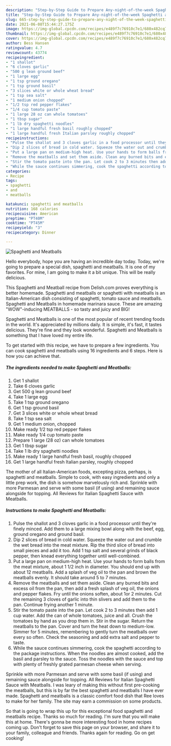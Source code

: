 ```yaml
---
description: "Step-by-Step Guide to Prepare Any-night-of-the-week Spaghetti and Meatballs"
title: "Step-by-Step Guide to Prepare Any-night-of-the-week Spaghetti and Meatballs"
slug: 665-step-by-step-guide-to-prepare-any-night-of-the-week-spaghetti-and-meatballs
date: 2021-06-08T15:44:27.175Z
image: https://img-global.cpcdn.com/recipes/e489f7c76910c7e1/680x482cq70/spaghetti-and-meatballs-recipe-main-photo.jpg
thumbnail: https://img-global.cpcdn.com/recipes/e489f7c76910c7e1/680x482cq70/spaghetti-and-meatballs-recipe-main-photo.jpg
cover: https://img-global.cpcdn.com/recipes/e489f7c76910c7e1/680x482cq70/spaghetti-and-meatballs-recipe-main-photo.jpg
author: Bess Hansen
ratingvalue: 4.7
reviewcount: 43774
recipeingredient:
- "1 shallot"
- "6 cloves garlic"
- "500 g lean ground beef"
- "1 large egg"
- "1 tsp ground oregano"
- "1 tsp ground basil"
- "3 slices white or whole wheat bread"
- "1 tsp sea salt"
- "1 medium onion chopped"
- "1/2 tsp red pepper flakes"
- "1/4 cup tomato paste"
- "1 large 28 oz can whole tomatoes"
- "1 tbsp sugar"
- "1 lb dry spaghetti noodles"
- "1 large handful fresh basil roughly chopped"
- "1 large handful fresh Italian parsley roughly chopped"
recipeinstructions:
- "Pulse the shallot and 3 cloves garlic in a food processor until they&#39;re finely minced. Add them to a large mixing bowl along with the beef, egg, ground oregano and ground basil."
- "Dip 2 slices of bread in cold water. Squeeze the water out and crumble the wet bread into the meat mixture. Rip the third slice of bread into small pieces and add it too. Add 1 tsp salt and several grinds of black pepper, then knead everything together until well-combined."
- "Put a large pan on medium-high heat. Use your hands to form balls from the meat mixture, about 1 1/2 inch in diameter. You should end up with about 12 meatballs. Add a splash of veg oil to the pan and brown the meatballs evenly. It should take around 5 to 7 minutes."
- "Remove the meatballs and set them aside. Clean any burned bits and excess oil from the pan, then add a fresh splash of veg oil, the onions and pepper flakes. Fry until the onions soften, about 1or 2 minutes. Cut the remaining 3 cloves of garlic into thin slivers and add them to the pan. Continue frying another 1 minute."
- "Stir the tomato paste into the pan. Let cook 2 to 3 minutes then add 1 cup water. Add the can of whole tomatoes, juice and all. Crush the tomatoes by hand as you drop them in. Stir in the sugar. Return the meatballs to the pan. Cover and turn the heat down to medium-low. Simmer for 5 minutes, remembering to gently turn the meatballs over every so often. Check the seasoning and add extra salt and pepper to taste."
- "While the sauce continues simmering, cook the spaghetti according to the package instructions. When the noodles are almost cooked, add the basil and parsley to the sauce. Toss the noodles with the sauce and top with plenty of freshly grated parmesan cheese when serving."
categories:
- Recipe
tags:
- spaghetti
- and
- meatballs

katakunci: spaghetti and meatballs 
nutrition: 168 calories
recipecuisine: American
preptime: "PT40M"
cooktime: "PT45M"
recipeyield: "3"
recipecategory: Dinner

---
```



![Spaghetti and Meatballs](https://img-global.cpcdn.com/recipes/e489f7c76910c7e1/680x482cq70/spaghetti-and-meatballs-recipe-main-photo.jpg)

Hello everybody, hope you are having an incredible day today. Today, we're going to prepare a special dish, spaghetti and meatballs. It is one of my favorites. For mine, I am going to make it a bit unique. This will be really delicious.

This Spaghetti and Meatball recipe from Delish.com proves everything is better homemade. Spaghetti and meatballs or spaghetti with meatballs is an Italian-American dish consisting of spaghetti, tomato sauce and meatballs. Spaghetti and Meatballs in homemade marinara sauce. These are amazing &#34;WOW&#34;-inducing MEATBALLS - so tasty and juicy and BIG!

Spaghetti and Meatballs is one of the most popular of recent trending foods in the world. It's appreciated by millions daily. It is simple, it's fast, it tastes delicious. They're fine and they look wonderful. Spaghetti and Meatballs is something that I have loved my entire life.


To get started with this recipe, we have to prepare a few ingredients. You can cook spaghetti and meatballs using 16 ingredients and 6 steps. Here is how you can achieve that.

<!--inarticleads1-->

##### The ingredients needed to make Spaghetti and Meatballs:

1. Get 1 shallot
1. Take 6 cloves garlic
1. Get 500 g lean ground beef
1. Take 1 large egg
1. Take 1 tsp ground oregano
1. Get 1 tsp ground basil
1. Get 3 slices white or whole wheat bread
1. Take 1 tsp sea salt
1. Get 1 medium onion, chopped
1. Make ready 1/2 tsp red pepper flakes
1. Make ready 1/4 cup tomato paste
1. Prepare 1 large (28 oz) can whole tomatoes
1. Get 1 tbsp sugar
1. Take 1 lb dry spaghetti noodles
1. Make ready 1 large handful fresh basil, roughly chopped
1. Get 1 large handful fresh Italian parsley, roughly chopped


The mother of all Italian-American foods, excepting pizza, perhaps, is spaghetti and meatballs. Simple to cook, with easy ingredients and only a little prep work, the dish is somehow marvelously rich and. Sprinkle with more Parmesan and serve with some basil (if using) and remaining sauce alongside for topping. All Reviews for Italian Spaghetti Sauce with Meatballs. 

<!--inarticleads2-->

##### Instructions to make Spaghetti and Meatballs:

1. Pulse the shallot and 3 cloves garlic in a food processor until they&#39;re finely minced. Add them to a large mixing bowl along with the beef, egg, ground oregano and ground basil.
1. Dip 2 slices of bread in cold water. Squeeze the water out and crumble the wet bread into the meat mixture. Rip the third slice of bread into small pieces and add it too. Add 1 tsp salt and several grinds of black pepper, then knead everything together until well-combined.
1. Put a large pan on medium-high heat. Use your hands to form balls from the meat mixture, about 1 1/2 inch in diameter. You should end up with about 12 meatballs. Add a splash of veg oil to the pan and brown the meatballs evenly. It should take around 5 to 7 minutes.
1. Remove the meatballs and set them aside. Clean any burned bits and excess oil from the pan, then add a fresh splash of veg oil, the onions and pepper flakes. Fry until the onions soften, about 1or 2 minutes. Cut the remaining 3 cloves of garlic into thin slivers and add them to the pan. Continue frying another 1 minute.
1. Stir the tomato paste into the pan. Let cook 2 to 3 minutes then add 1 cup water. Add the can of whole tomatoes, juice and all. Crush the tomatoes by hand as you drop them in. Stir in the sugar. Return the meatballs to the pan. Cover and turn the heat down to medium-low. Simmer for 5 minutes, remembering to gently turn the meatballs over every so often. Check the seasoning and add extra salt and pepper to taste.
1. While the sauce continues simmering, cook the spaghetti according to the package instructions. When the noodles are almost cooked, add the basil and parsley to the sauce. Toss the noodles with the sauce and top with plenty of freshly grated parmesan cheese when serving.


Sprinkle with more Parmesan and serve with some basil (if using) and remaining sauce alongside for topping. All Reviews for Italian Spaghetti Sauce with Meatballs. I was leary of making this without first pre-cooking the meatballs, but this is by far the best spaghetti and meatballs I have ever made. Spaghetti and meatballs is a classic comfort food dish that Ree loves to make for her family. The site may earn a commission on some products. 

So that is going to wrap this up for this exceptional food spaghetti and meatballs recipe. Thanks so much for reading. I'm sure that you will make this at home. There's gonna be more interesting food in home recipes coming up. Don't forget to save this page on your browser, and share it to your family, colleague and friends. Thanks again for reading. Go on get cooking!

